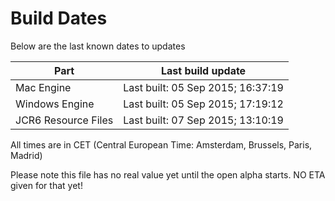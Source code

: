 # Build Dates

Below are the last known dates to updates

Part | Last build update
-----|-----
Mac Engine | Last built: 05 Sep 2015; 16:37:19
Windows Engine | Last built: 05 Sep 2015; 17:19:12
JCR6 Resource Files | Last built: 07 Sep 2015; 13:10:19
All times are in CET (Central European Time: Amsterdam, Brussels, Paris, Madrid)


Please note this file has no real value yet until the open alpha starts. NO ETA given for that yet!
